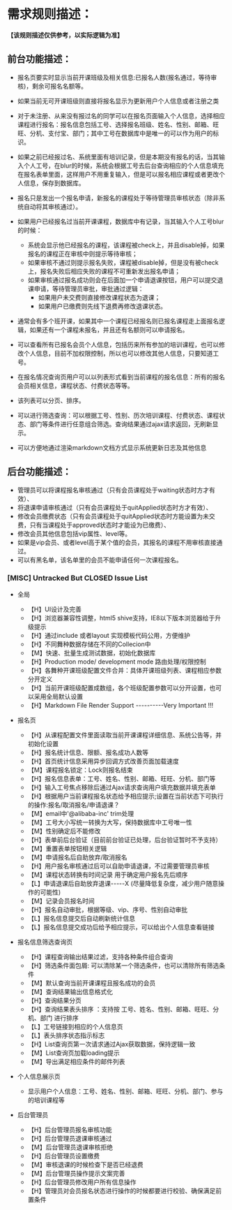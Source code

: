 # 需求规则描述：

**【该规则描述仅供参考，以实际逻辑为准】**

## 前台功能描述：
* 报名页要实时显示当前开课班级及相关信息:已报名人数(报名通过，等待审核)，剩余可报名名额等。
* 如果当前无可开课班级则直接将报名显示为更新用户个人信息或者注册之类
* 对于未注册、从来没有报过名的同学可以在报名页面输入个人信息，选择相应课程进行报名：报名信息包括工号、选择报名班级、姓名、性别、邮箱、旺旺、分机、支付宝、部门；其中工号在数据库中是唯一的可以作为用户的标识。
* 如果之前已经报过名、系统里面有培训记录，但是本期没有报名的话，当其输入个人工号，在blur的时候，系统会根据工号去后台查询相应的个人信息填充在报名表单里面，这样用户不用重复输入，但是可以报名相应课程或者更改个人信息，保存到数据库。
* 报名只是发出一个报名申请，新报名的课程处于等待管理员审核状态（除非系统自动将其审核通过）。
* 如果用户已经报名过当前开课课程，数据库中有记录，当其输入个人工号blur的时候：
	* 系统会显示他已经报名的课程，该课程被check上，并且disable掉，如果报名的课程正在审核中则提示等待审核；
	* 如果审核不通过则提示报名失败，课程被disable掉，但是没有被check上，报名失败后相应失败的课程不可重新发出报名申请；
	* 如果审核通过报名成功则会在后面加一个申请退课按钮，用户可以提交退课申请，等待管理员审批，审批通过逻辑：
		* 如果用户未交费则直接修改课程状态为退课；
		* 如果用户已缴费则先线下退费再修改退课状态。

* 通常会有多个班开课，如果其中一个课程已经报名则已报名课程走上面报名逻辑，如果还有一个课程未报名，并且还有名额则可以申请报名。
* 可以查看所有已报名会员个人信息，包括历来所有参加的培训课程，也可以修改个人信息，目前不加权限控制，所以也可以修改其他人信息，只要知道工号。

* 在报名情况查询页用户可以以列表形式看到当前课程的报名信息：所有的报名会员相关信息，课程状态、付费状态等等。
* 该列表可以分页、排序。
* 可以进行筛选查询：可以根据工号、性别、历次培训课程、付费状态、课程状态、部门等条件进行任意组合筛选。查询结果通过ajax请求返回，无刷新显示。
* 可以方便地通过渲染markdown文档方式显示系统更新日志及其他信息

## 后台功能描述：
* 管理员可以将课程报名审核通过（只有会员课程处于waiting状态时方才有效）、
* 将退课申请审核通过（只有会员课程处于quitApplied状态时方才有效）、
* 修改会员缴费状态（只有会员课程处于quitApplied状态时方能设置为未交费，只有当课程处于approved状态时才能设为已缴费）、
* 修改会员其他信息包括vip属性、level等。
* 如果是vip会员、或者level高于某个值的会员，其报名的课程不用审核直接通过。
* 可以有黑名单，该名单里的会员不能申请任何一次课程报名。

### [MISC] Untracked But CLOSED Issue List

- 全局
    * 【H】UI设计及完善
    * 【H】浏览器兼容性调整，html5 shive支持，IE8以下版本浏览器给于升级提示                                                            
    * 【H】通过include 或者layout 实现模板代码公用，方便维护       
    * 【H】不同舞种数据存储在不同的Collecion中 
    * 【M】快速、批量生成测试数据，初始化数据库                               
    * 【H】Production mode/ development mode 路由处理/权限控制 
    * 【H】各舞种开课班级配置文件合并：具体开课班级列表、课程相应参数分开定义 
    * 【H】当前开课班级配置成数组，各个班级配置参数可以分开设置，也可以采用全局默认设置
    * 【H】Markdown File Render Support ----------Very Important !!!                                      

- 报名页                    
    * 【H】从课程配置文件里面读取当前开课课程详细信息、系统公告等，并初始化设置
    * 【H】报名统计信息、限额、报名成功人数等 
    * 【H】首页统计信息采用异步回调方式改善页面加载速度
    * 【M】课程报名锁定：Lock则报名结束  
    * 【H】报名信息表单：工号、姓名、性别、邮箱、旺旺、分机、部门等
    * 【H】输入工号焦点移除后通过Ajax请求查询用户填充数据并填充表单
    * 【H】根据用户当前课程报名状态给予相应提示;设置在当前状态下可执行的操作:报名/取消报名/申请退课？
    * 【M】email中'@alibaba-inc'  trim处理                                              
    * 【M】工号大小写统一转换为大写，保持数据库中工号唯一性
    * 【M】性别确定后不能修改 
    * 【H】表单前后台验证（目前前台验证已处理，后台验证暂时不予支持）  
    * 【M】重置表单按钮相关逻辑                                          
    * 【M】申请报名后自助放弃/取消报名  
    * 【H】用户报名审核通过后可以自助申请退课，不过需要管理员审核                           
    * 【M】课程状态转换有时间记录 用于确定用户报名先后顺序       
    * 【L】申请退课后自助放弃退课-----X (尽量降低复杂度，减少用户随意操作的可能性)
    * 【M】记录会员报名时间  
    * 【H】报名自动审批，根据等级、vip、序号、性别自动审批                                   
    * 【L】报名信息提交后自动刷新统计信息
    * 【L】报名信息提交成功后给予相应提示，可以给出个人信息查看链接                                   

- 报名信息筛选查询页
    * 【H】课程查询输出结果过滤，支持各种条件组合查询  
    * 【H】筛选条件面包屑: 可以清除某一个筛选条件，也可以清除所有筛选条件 
    * 【M】默认查询当前开课课程且报名成功的会员 
    * 【M】查询结果输出信息格式化
    * 【H】查询结果分页                              
    * 【H】查询结果表头排序 ：支持按 工号、姓名、性别、邮箱、旺旺、分机、部门 进行排序
    * 【L】工号链接到相应的个人信息页
    * 【L】表头排序状态指示标志                           
    * 【H】List查询页第一次请求通过Ajax获取数据，保持逻辑一致   
    * 【M】List查询页加载loading提示  
    * 【M】导出满足相应条件的邮件列表 

- 个人信息展示页
    * 显示用户个人信息：工号、姓名、性别、邮箱、旺旺、分机、部门、参与的培训课程等

- 后台管理员
    * 【H】后台管理员报名审核功能                                        
    * 【H】后台管理员退课审核通过 
    * 【M】后台管理员退课审核拒绝   
    * 【H】后台管理员设置缴费  
    * 【M】审核退课的时候检查下是否已经退费 
    * 【M】后台管理员操作提示文案完善    
    * 【H】后台管理员修改用户所有信息操作 
    * 【H】管理员对会员报名状态进行操作的时候都要进行校验、确保满足前置条件


